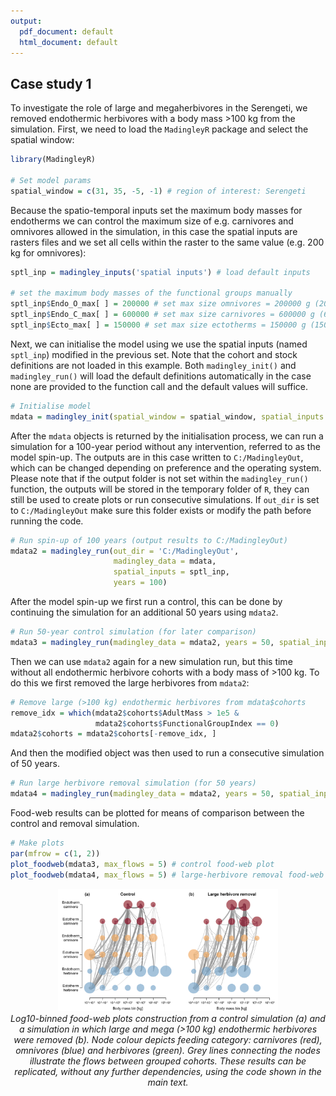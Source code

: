 ```yaml
---
output:
  pdf_document: default
  html_document: default
---
```

## Case study 1

To investigate the role of large and megaherbivores in the Serengeti, we removed endothermic herbivores with a body mass >100 kg from the simulation. First, we need to load the ```MadingleyR``` package and select the spatial window:

```R
library(MadingleyR)

# Set model params
spatial_window = c(31, 35, -5, -1) # region of interest: Serengeti
```

Because the spatio-temporal inputs set the maximum body masses for endotherms we can control the maximum size of e.g. carnivores and omnivores allowed in the simulation, in this case the spatial inputs are rasters files and we set all cells within the raster to the same value (e.g. 200 kg for omnivores):

```R
sptl_inp = madingley_inputs('spatial inputs') # load default inputs

# set the maximum body masses of the functional groups manually
sptl_inp$Endo_O_max[ ] = 200000 # set max size omnivores = 200000 g (200 kg)
sptl_inp$Endo_C_max[ ] = 600000 # set max size carnivores = 600000 g (600 kg)
sptl_inp$Ecto_max[ ] = 150000 # set max size ectotherms = 150000 g (150 kg)
```

Next, we can initialise the model using we use the spatial inputs (named ```sptl_inp```) modified in the previous set. Note that the cohort and stock definitions are not loaded in this example. Both ```madingley_init()``` and ```madingley_run()``` will load the default definitions automatically in the case none are provided to the function call and the default values will suffice.

```R
# Initialise model
mdata = madingley_init(spatial_window = spatial_window, spatial_inputs = sptl_inp)
```

After the ```mdata``` objects is returned by the initialisation process, we can run a simulation for a 100-year period without any intervention, referred to as the model spin-up. The outputs are in this case written to ```C:/MadingleyOut```, which can be changed depending on preference and the operating system. Please note that if the output folder is not set within the ```madingley_run()``` function, the outputs will be stored in the temporary folder of ```R```, they can still be used to create plots or run consecutive simulations. If ```out_dir``` is set to ```C:/MadingleyOut``` make sure this folder exists or modify the path before running the code.

```R
# Run spin-up of 100 years (output results to C:/MadingleyOut)
mdata2 = madingley_run(out_dir = 'C:/MadingleyOut', 
                       madingley_data = mdata, 
                       spatial_inputs = sptl_inp, 
                       years = 100)
```
After the model spin-up we first run a control, this can be done by continuing the simulation for an additional 50 years using ```mdata2```.

```R
# Run 50-year control simulation (for later comparison)
mdata3 = madingley_run(madingley_data = mdata2, years = 50, spatial_inputs = sptl_inp)
```
Then we can use ```mdata2``` again for a new simulation run, but this time without all endothermic herbivore cohorts with a body mass of >100 kg. To do this we first removed the large herbivores from ```mdata2```:

```R
# Remove large (>100 kg) endothermic herbivores from mdata$cohorts
remove_idx = which(mdata2$cohorts$AdultMass > 1e5 & 
                   mdata2$cohorts$FunctionalGroupIndex == 0)
mdata2$cohorts = mdata2$cohorts[-remove_idx, ]
```
And then the modified object was then used to run a consecutive simulation of 50 years. 

```R
# Run large herbivore removal simulation (for 50 years)
mdata4 = madingley_run(madingley_data = mdata2, years = 50, spatial_inputs = sptl_inp) 
```
Food-web results can be plotted for means of comparison between the control and removal simulation. 

```R
# Make plots
par(mfrow = c(1, 2))
plot_foodweb(mdata3, max_flows = 5) # control food-web plot
plot_foodweb(mdata4, max_flows = 5) # large-herbivore removal food-web plot
```
<!--
![](../../Figures/fig5.png)
-->

<p align="center">
<img src="../../Figures/fig5_2.png" alt="Fig5" width="70%"/>
<br>
<em>Log10-binned food-web plots construction from a control simulation (a) and a simulation in which large and mega (>100 kg) endothermic herbivores were removed (b). Node colour depicts feeding category: carnivores (red), omnivores (blue) and herbivores (green). Grey lines connecting the nodes illustrate the flows between grouped cohorts. These results can be replicated, without any further dependencies, using the code shown in the main text.</em>
<br>
<br>
<br>
</p>


